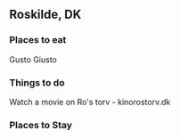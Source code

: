 ## Roskilde, DK 

### Places to eat
Gusto Giusto

### Things to do
Watch a movie on Ro's torv - kinorostorv.dk

### Places to Stay
